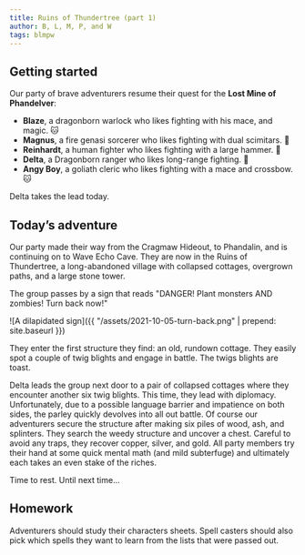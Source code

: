 ```yaml
---
title: Ruins of Thundertree (part 1)
author: B, L, M, P, and W
tags: blmpw
---
```


## Getting started

Our party of brave adventurers resume their quest for the **Lost Mine of Phandelver**:

- **Blaze**, a dragonborn warlock who likes fighting with his mace, and magic. 🐱
- **Magnus**, a fire genasi sorcerer who likes fighting with dual scimitars. 🐨
- **Reinhardt**, a human fighter who likes fighting with a large hammer. 🐔
- **Delta**, a Dragonborn ranger who likes long-range fighting. 🐶
- **Angy Boy**, a goliath cleric who likes fighting with a mace and crossbow. 🐱

Delta takes the lead today.

## Today’s adventure

Our party made their way from the Cragmaw Hideout, to Phandalin, and is continuing on to Wave Echo Cave. They are now in the Ruins of Thundertree, a long-abandoned village with collapsed cottages, overgrown paths, and a large stone tower.

The group passes by a sign that reads "DANGER! Plant monsters AND zombies! Turn back now!"

![A dilapidated sign]({{ "/assets/2021-10-05-turn-back.png" | prepend: site.baseurl }})

They enter the first structure they find: an old, rundown cottage. They easily spot a couple of twig blights and engage in battle. The twigs blights are toast.

Delta leads the group next door to a pair of collapsed cottages where they encounter another six twig blights. This time, they lead with diplomacy. Unfortunately, due to a possible language barrier and impatience on both sides, the parley quickly devolves into all out battle. Of course our adventurers secure the structure after making six piles of wood, ash, and splinters. They search the weedy structure and uncover a chest. Careful to avoid any traps, they recover copper, silver, and gold. All party members try their hand at some quick mental math (and mild subterfuge) and ultimately each takes an even stake of the riches.

Time to rest. Until next time...

## Homework

Adventurers should study their characters sheets. Spell casters should also pick which spells they want to learn from the lists that were passed out.